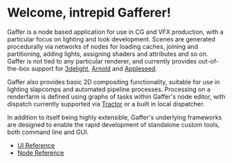 Welcome, intrepid Gafferer!
===========================

Gaffer is a node based application for use in CG and VFX production, with a particular focus on lighting and look development. Scenes are generated procedurally via networks of nodes for loading caches, joining and partitioning, adding lights, assigning shaders and attributes and so on. Gaffer is not tied to any particular renderer, and currently provides out-of-the-box support for [3delight](http://www.3delight.com), [Arnold](https://www.solidangle.com/arnold) and [Appleseed](http://appleseedhq.net).

Gaffer also provides basic 2D compositing functionality, suitable for use in lighting slapcomps and automated pipeline processes. Processing on a renderfarm is defined using graphs of tasks within Gaffer's node editor, with dispatch currently supported via [Tractor](https://renderman.pixar.com/view/pixars-tractor) or a built in local dispatcher.

In addition to itself being highly extensible, Gaffer's underlying frameworks are designed to enable the rapid development of standalone custom tools, both command line and GUI.

- [UI Reference](UIReference/index.md)
- [Node Reference](NodeReference/index.md)
